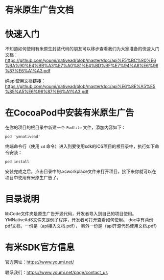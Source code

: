 
有米原生广告文档
===========

# 快速入门

不知道如何使用有米原生封装代码的朋友可以移步查看我们为大家准备的快速入门文档：https://github.com/youmi/nativead/blob/master/doc/api%E5%BC%80%E6%BA%90%E4%BB%A3%E7%A0%81%E4%BD%BF%E7%94%A8%E6%96%87%E6%A1%A3.pdf

纯api使用文档链接：https://github.com/youmi/nativead/blob/master/doc/api%E6%8E%A5%E5%85%A5%E6%96%87%E6%A1%A3.pdf


# 在CocoaPod中安装有米原生广告

在你的项目的根目录中新建一个 `Podfile` 文件，添加内容如下：

```
pod 'ymnativead'
```

终端命令行（使用 `cd` 命令）进入到要使用sdk的iOS项目的根目录中，执行如下命令安装：

```
pod install
```

安装完成之后，点击目录中的.xcworkplace文件来打开项目，接下来你就可以在项目中使用有米原生广告了。


# 目录说明

libCode文件夹是原生广告开源代码，开发者导入到自己的项目使用。
YMNativeAdS文件夹是例子程序，开发者可打开查看如何使用。
doc中有两份pdf文档，一份是（api接入文档.pdf）， 另外一份是（api开源代码使用文档.pdf）


# 有米SDK官方信息

官方网址：https://www.youmi.net/

联系我们：https://www.youmi.net/page/contact_us